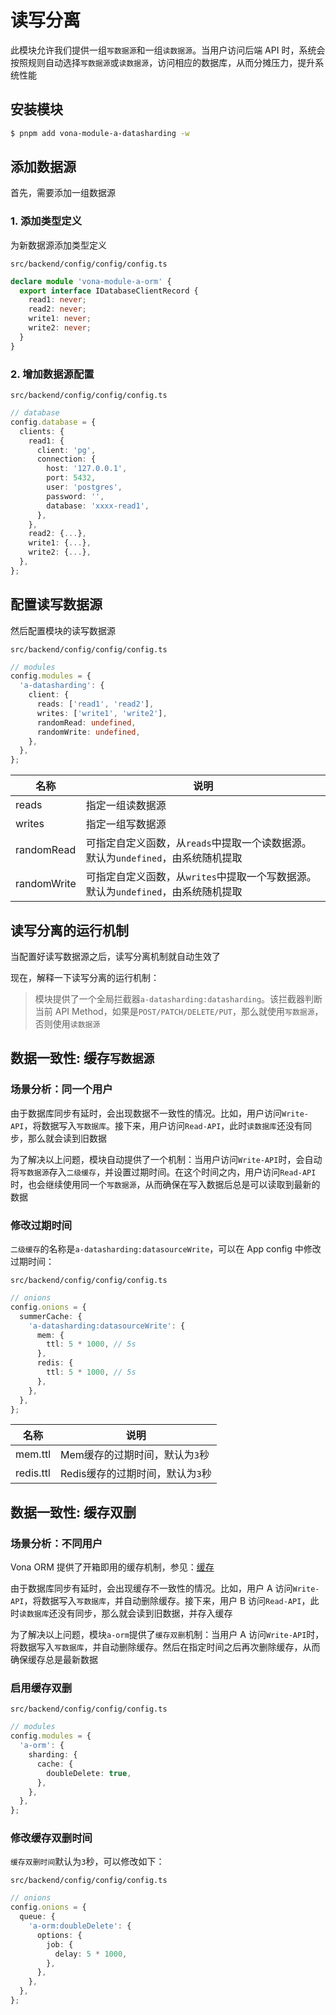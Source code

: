 # 读写分离

此模块允许我们提供一组`写数据源`和一组`读数据源`。当用户访问后端 API 时，系统会按照规则自动选择`写数据源`或`读数据源`，访问相应的数据库，从而分摊压力，提升系统性能

## 安装模块

``` bash
$ pnpm add vona-module-a-datasharding -w
```

## 添加数据源

首先，需要添加一组数据源

### 1. 添加类型定义

为新数据源添加类型定义

`src/backend/config/config/config.ts`

``` typescript
declare module 'vona-module-a-orm' {
  export interface IDatabaseClientRecord {
    read1: never;
    read2: never;
    write1: never;
    write2: never;
  }
}
```

### 2. 增加数据源配置

`src/backend/config/config/config.ts`

``` typescript
// database
config.database = {
  clients: {
    read1: {
      client: 'pg',
      connection: {
        host: '127.0.0.1',
        port: 5432,
        user: 'postgres',
        password: '',
        database: 'xxxx-read1',
      },
    },
    read2: {...},
    write1: {...},
    write2: {...},
  },
};
```

## 配置读写数据源

然后配置模块的读写数据源

`src/backend/config/config/config.ts`

``` typescript
// modules
config.modules = {
  'a-datasharding': {
    client: {
      reads: ['read1', 'read2'],
      writes: ['write1', 'write2'],
      randomRead: undefined,
      randomWrite: undefined,
    },
  },
};    
```

|名称|说明|
|--|--|
|reads|指定一组读数据源|
|writes|指定一组写数据源|
|randomRead|可指定自定义函数，从`reads`中提取一个读数据源。默认为`undefined`，由系统随机提取|
|randomWrite|可指定自定义函数，从`writes`中提取一个写数据源。默认为`undefined`，由系统随机提取|

## 读写分离的运行机制

当配置好读写数据源之后，读写分离机制就自动生效了

现在，解释一下读写分离的运行机制：

> 模块提供了一个全局拦截器`a-datasharding:datasharding`。该拦截器判断当前 API Method，如果是`POST/PATCH/DELETE/PUT`，那么就使用`写数据源`，否则使用`读数据源`

## 数据一致性: 缓存`写数据源`

### 场景分析：同一个用户

由于数据库同步有延时，会出现数据不一致性的情况。比如，用户访问`Write-API`，将数据写入`写数据库`。接下来，用户访问`Read-API`，此时`读数据库`还没有同步，那么就会读到旧数据

为了解决以上问题，模块自动提供了一个机制：当用户访问`Write-API`时，会自动将`写数据源`存入`二级缓存`，并设置过期时间。在这个时间之内，用户访问`Read-API`时，也会继续使用同一个`写数据源`，从而确保在写入数据后总是可以读取到最新的数据

### 修改过期时间

`二级缓存`的名称是`a-datasharding:datasourceWrite`，可以在 App config 中修改过期时间：

`src/backend/config/config/config.ts`

``` typescript
// onions
config.onions = {
  summerCache: {
    'a-datasharding:datasourceWrite': {
      mem: {
        ttl: 5 * 1000, // 5s
      },
      redis: {
        ttl: 5 * 1000, // 5s
      },
    },
  },
};
```

|名称|说明|
|--|--|
|mem.ttl|Mem缓存的过期时间，默认为`3`秒|
|redis.ttl|Redis缓存的过期时间，默认为`3`秒|

## 数据一致性: 缓存双删

### 场景分析：不同用户

Vona ORM 提供了开箱即用的缓存机制，参见：[缓存](../guide/techniques/orm/caching.md)

由于数据库同步有延时，会出现缓存不一致性的情况。比如，用户 A 访问`Write-API`，将数据写入`写数据库`，并自动删除缓存。接下来，用户 B 访问`Read-API`，此时`读数据库`还没有同步，那么就会读到旧数据，并存入缓存

为了解决以上问题，模块`a-orm`提供了`缓存双删`机制：当用户 A 访问`Write-API`时，将数据写入`写数据库`，并自动删除缓存。然后在指定时间之后再次删除缓存，从而确保缓存总是最新数据

### 启用缓存双删

`src/backend/config/config/config.ts`

``` typescript
// modules
config.modules = {
  'a-orm': {
    sharding: {
      cache: {
        doubleDelete: true,
      },
    },
  },
};
```

### 修改缓存双删时间

`缓存双删时间`默认为`3`秒，可以修改如下：

`src/backend/config/config/config.ts`

``` typescript
// onions
config.onions = {
  queue: {
    'a-orm:doubleDelete': {
      options: {
        job: {
          delay: 5 * 1000,
        },
      },
    },
  },
};
```
